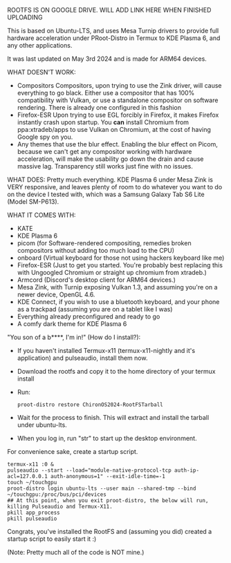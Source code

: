 ROOTFS IS ON GOOGLE DRIVE. WILL ADD LINK HERE WHEN FINISHED UPLOADING

This is based on Ubuntu-LTS, and uses Mesa Turnip drivers to provide full hardware acceleration under PRoot-Distro in Termux to KDE Plasma 6, and any other applications.

It was last updated on May 3rd 2024 and is made for ARM64 devices.

WHAT DOESN'T WORK:
- Compositors
     Compositors, upon trying to use the Zink driver, will cause everything to go black.
     Either use a compositor that has 100% compatibility with Vulkan, or use a standalone compositor on software rendering. There is already one configured in this fashion
- Firefox-ESR
      Upon trying to use EGL forcibly in Firefox, it makes Firefox instantly crash upon startup. You **can** install Chromium from ppa:xtradeb/apps to use Vulkan on Chromium, at the cost of having Google spy on you.
- Any themes that use the blur effect.
      Enabling the blur effect on Picom, because we can't get any compositor working with hardware acceleration, will make the usability go down the drain and cause massive lag. Transparency still works just fine with no issues.

WHAT DOES:
Pretty much everything. KDE Plasma 6 under Mesa Zink is VERY responsive, and leaves plenty of room to do whatever you want to do on the device I tested with, which was a Samsung Galaxy Tab S6 Lite (Model SM-P613).

WHAT IT COMES WITH:
- KATE
- KDE Plasma 6
- picom (for Software-rendered compositing, remedies broken compositors without adding too much load to the CPU)
- onboard (Virtual keyboard for those not using hackers keyboard like me)
- Firefox-ESR (Just to get you started. You're probably best replacing this with Ungoogled Chromium or straight up chromium from xtradeb.)
- Armcord (Discord's desktop client for ARM64 devices.)
- Mesa Zink, with Turnip exposing Vulkan 1.3, and assuming you're on a newer device, OpenGL 4.6.
- KDE Connect, if you wish to use a bluetooth keyboard, and your phone as a trackpad (assuming you are on a tablet like I was)
- Everything already preconfigured and ready to go
- A comfy dark theme for KDE Plasma 6

"You son of a b****, I'm in!" (How do I install?):
- If you haven't installed Termux-x11 (termux-x11-nightly and it's application) and pulseaudio, install them now.
- Download the rootfs and copy it to the home directory of your termux install
- Run:

      proot-distro restore ChironOS2024-RootFSTarball
    
- Wait for the process to finish. This will extract and install the tarball under ubuntu-lts.
- When you log in, run "str" to start up the desktop environment.

For convenience sake, create a startup script.

    termux-x11 :0 &
    pulseaudio --start --load="module-native-protocol-tcp auth-ip-acl=127.0.0.1 auth-anonymous=1" --exit-idle-time=-1
    touch ~/touchgpu
    proot-distro login ubuntu-lts --user main --shared-tmp --bind ~/touchgpu:/proc/bus/pci/devices
    ## At this point, when you exit proot-distro, the below will run, killing Pulseaudio and Termux-X11.
    pkill app_process
    pkill pulseaudio

Congrats, you've installed the RootFS and (assuming you did) created a startup script to easily start it :)

(Note: Pretty much all of the code is NOT mine.)
